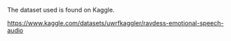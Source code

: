 The dataset used is found on Kaggle.

 
 
 https://www.kaggle.com/datasets/uwrfkaggler/ravdess-emotional-speech-audio
